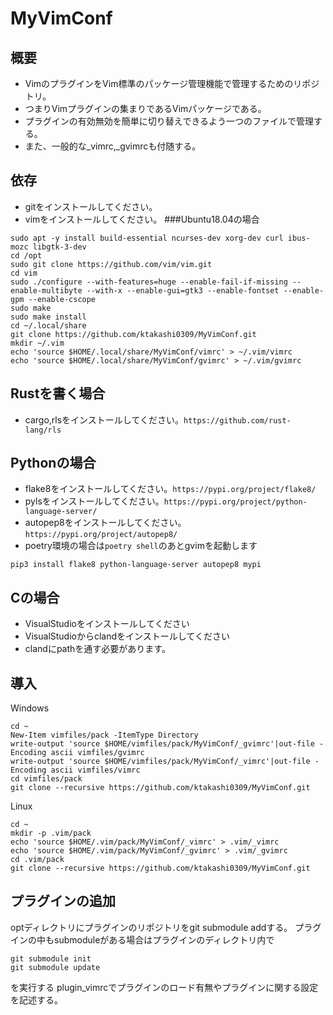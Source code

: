 # MyVimConf

## 概要
* VimのプラグインをVim標準のパッケージ管理機能で管理するためのリポジトリ。
* つまりVimプラグインの集まりであるVimパッケージである。
* プラグインの有効無効を簡単に切り替えできるよう一つのファイルで管理する。
* また、一般的な_vimrc,_gvimrcも付随する。

## 依存
* gitをインストールしてください。
* vimをインストールしてください。
###Ubuntu18.04の場合
```
sudo apt -y install build-essential ncurses-dev xorg-dev curl ibus-mozc libgtk-3-dev
cd /opt
sudo git clone https://github.com/vim/vim.git
cd vim
sudo ./configure --with-features=huge --enable-fail-if-missing --enable-multibyte --with-x --enable-gui=gtk3 --enable-fontset --enable-gpm --enable-cscope
sudo make
sudo make install
cd ~/.local/share
git clone https://github.com/ktakashi0309/MyVimConf.git
mkdir ~/.vim
echo 'source $HOME/.local/share/MyVimConf/vimrc' > ~/.vim/vimrc
echo 'source $HOME/.local/share/MyVimConf/gvimrc' > ~/.vim/gvimrc
```


## Rustを書く場合
* cargo,rlsをインストールしてください。`https://github.com/rust-lang/rls`

## Pythonの場合
* flake8をインストールしてください。`https://pypi.org/project/flake8/`
* pylsをインストールしてください。`https://pypi.org/project/python-language-server/`
* autopep8をインストールしてください。`https://pypi.org/project/autopep8/`
* poetry環境の場合は`poetry shell`のあとgvimを起動します
```
pip3 install flake8 python-language-server autopep8 mypi
```


## Cの場合
* VisualStudioをインストールしてください
* VisualStudioからclandをインストールしてください
* clandにpathを通す必要があります。

## 導入
  
Windows
```
cd ~
New-Item vimfiles/pack -ItemType Directory
write-output 'source $HOME/vimfiles/pack/MyVimConf/_gvimrc'|out-file -Encoding ascii vimfiles/gvimrc
write-output 'source $HOME/vimfiles/pack/MyVimConf/_vimrc'|out-file -Encoding ascii vimfiles/vimrc
cd vimfiles/pack
git clone --recursive https://github.com/ktakashi0309/MyVimConf.git
```

Linux
```
cd ~
mkdir -p .vim/pack
echo 'source $HOME/.vim/pack/MyVimConf/_vimrc' > .vim/_vimrc
echo 'source $HOME/.vim/pack/MyVimConf/_gvimrc' > .vim/_gvimrc
cd .vim/pack
git clone --recursive https://github.com/ktakashi0309/MyVimConf.git
```

## プラグインの追加
optディレクトリにプラグインのリポジトリをgit submodule addする。
プラグインの中もsubmoduleがある場合はプラグインのディレクトリ内で
```
git submodule init
git submodule update
```
を実行する
plugin_vimrcでプラグインのロード有無やプラグインに関する設定を記述する。
